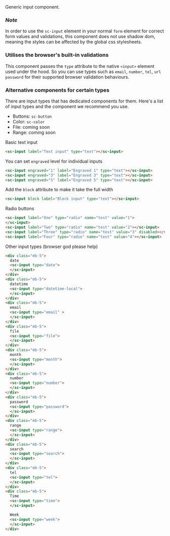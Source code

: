 <div class="intro">
Generic input component.
</div>

### *Note* 
In order to use the `sc-input` element in your normal `form` element for correct form values and validations, this component does not use shadow dom, meaning the styles can be affected by the global css stylesheets.

### Utilises the browser's built-in validations
This component passes the `type` attribute to the native `<input>` element used under the hood. So you can use types such as `email`, `number`, `tel`, `url` `password` for their supported browser validation behaviours.


### Alternative components for certain types

There are input types that has dedicated components for them. Here's a list of input types and the component we recommend you use. 

- Buttons: `sc-button`
- Color: `sc-color`
- File: coming soon 
- Range: coming soon

Basic text input
```html
<sc-input label="Text input" type="text"></sc-input>
```

You can set `engraved` level for individual inputs

```html
<sc-input engraved="1" label="Engraved 1" type="text"></sc-input>
<sc-input engraved="3" label="Engraved 3" type="text"></sc-input>
<sc-input engraved="5" label="Engraved 5" type="text"></sc-input>
```


Add the `block` attribute to make it take the full width
```html
<sc-input block label="Block input" type="text"></sc-input>
```

Radio buttons
```html
<sc-input label="One" type="radio" name="test" value="1">
</sc-input>
<sc-input label="Two" type="radio" name="test" value="2"></sc-input>
<sc-input label="Three" type="radio" name="test" value="3" disabled></sc-input>
<sc-input label="Four" type="radio" name="test" value="4"></sc-input>
```

Other input types (browser god please help)
```html
<div class="mb-5">
  date
  <sc-input type="date">
  </sc-input>
</div>
<div class="mb-5">
  datetime
  <sc-input type="datetime-local">
  </sc-input>
</div>
<div class="mb-5">
  email
  <sc-input type="email" >
  </sc-input>
</div>
<div class="mb-5">
  file
  <sc-input type="file">
  </sc-input>
</div>
<div class="mb-5">
  month
  <sc-input type="month">
  </sc-input>
</div>
<div class="mb-5">
  number
  <sc-input type="number">
  </sc-input>
</div>
<div class="mb-5">
  password
  <sc-input type="password">
  </sc-input>
</div>
<div class="mb-5">
  range
  <sc-input type="range">
  </sc-input>
</div>
<div class="mb-5">
  search
  <sc-input type="search">
  </sc-input>
</div>
<div class="mb-5">
  tel
  <sc-input type="tel">
  </sc-input>
</div>
<div class="mb-5">
  Time
  <sc-input type="time">
  </sc-input>

  Week
  <sc-input type="week">
  </sc-input>
</div>
```


<!-- <div class="mb-5">
  checkbox
  <sc-input type="checkbox">
  </sc-input>
  <input type="checkbox">
  </input>
</div>
<div class="mb-5">
  color
  <sc-input type="color">
  </sc-input>
</div>
<div class="mb-5">
  date
  <sc-input type="date">
  </sc-input>
</div>
<div class="mb-5">
  datetime
  <sc-input type="datetime-local">
  </sc-input>
</div>
<div class="mb-5">
  email
  <sc-input type="email">
  </sc-input>
</div>
<div class="mb-5">
  file
  <sc-input type="file">
  </sc-input>
</div>
<div class="mb-5">
  month
  <sc-input type="month">
  </sc-input>
</div>
<div class="mb-5">
  number
  <sc-input type="number">
  </sc-input>
</div>
<div class="mb-5">
  password
  <sc-input type="password">
  </sc-input>
</div>
<div class="mb-5">
  radio
  <sc-input type="radio">
  </sc-input>
</div>
<div class="mb-5">
  range
  <sc-input type="range">
  </sc-input>
</div>
<div class="mb-5">
  reset
  <sc-input type="reset">
  </sc-input>
</div>
<div class="mb-5">
  search
  <sc-input type="search">
  </sc-input>
</div>
<div class="mb-5">
  submit
  <sc-input type="submit">
  </sc-input>
</div>
<div class="mb-5">
  tel
  <sc-input type="tel">
  </sc-input>
</div>
<div class="mb-5">
  text
  <sc-input type="text">
  </sc-input>
</div>
<sc-input type="time">
</sc-input>
<sc-input type="url">
</sc-input>
<sc-input type="week">
</sc-input> -->